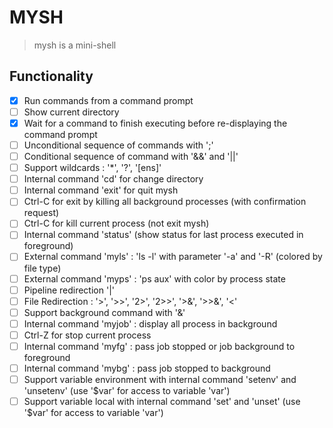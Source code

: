 # MYSH

> mysh is a mini-shell

## Functionality

- [X] Run commands from a command prompt
- [ ] Show current directory
- [X] Wait for a command to finish executing before re-displaying the command prompt
- [ ] Unconditional sequence of commands with ';'
- [ ] Conditional sequence of command with '&&' and '||'
- [ ] Support wildcards : '*', '?', '[ens]'
- [ ] Internal command 'cd' for change directory
- [ ] Internal command 'exit' for quit mysh
- [ ] Ctrl-C for exit by killing all background processes (with confirmation request)
- [ ] Ctrl-C for kill current process (not exit mysh)
- [ ] Internal command 'status' (show status for last process executed in foreground)
- [ ] External command 'myls' : 'ls -l' with parameter '-a' and '-R' (colored by file type)
- [ ] External command 'myps' : 'ps aux' with color by process state
- [ ] Pipeline redirection '|'
- [ ] File Redirection : '>', '>>', '2>', '2>>', '>&', '>>&', '<'
- [ ] Support background command with '&'
- [ ] Internal command 'myjob' : display all process in background
- [ ] Ctrl-Z for stop current process
- [ ] Internal command 'myfg' : pass job stopped or job background to foreground
- [ ] Internal command 'mybg' : pass job stopped to background
- [ ] Support variable environment with internal command 'setenv' and 'unsetenv' (use '$var' for access to variable 'var')
- [ ] Support variable local with internal command 'set' and 'unset' (use '$var' for access to variable 'var')